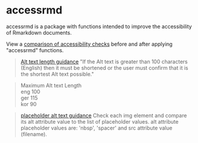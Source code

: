 # accessrmd
accessrmd is a package with functions intended to improve the accessibility of Rmarkdown documents. 

View a [comparison of accessibility checks](https://datasciencecampus.github.io/accessrmd/)
before and after applying "accessrmd" functions.


> [Alt text length guidance](https://www.w3.org/WAI/GL/WCAG20/tests/test3.html)
"If the Alt text is greater than 100 characters (English) then it must be
shortened or the user must confirm that it is the shortest Alt text possible."

> Maximum Alt text Length  
eng	100  
ger	115  
kor	90  

> [placeholder alt text guidance](https://www.w3.org/WAI/GL/WCAG20/tests/test6.html)
Check each img element and compare its alt attribute value to the list of placeholder values.
alt attribute placeholder values are: 'nbsp', 'spacer' and src attribute value (filename).